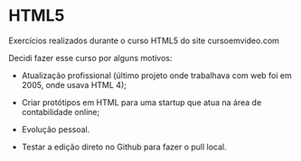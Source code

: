 # HTML5

Exercícios realizados durante o curso HTML5 do site cursoemvideo.com

Decidi fazer esse curso por alguns motivos:
* Atualização profissional (último projeto onde trabalhava com web foi em 2005, onde usava HTML 4);
* Criar protótipos em HTML para uma startup que atua na área de contabilidade online;
* Evolução pessoal.

* Testar a edição direto no Github para fazer o pull local.
